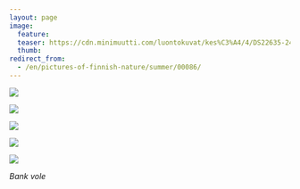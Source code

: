 ```yaml
---
layout: page
image:
  feature:
  teaser: https://cdn.minimuutti.com/luontokuvat/kes%C3%A4/4/DS22635-245px.jpg
  thumb:
redirect_from:
  - /en/pictures-of-finnish-nature/summer/00086/
---
```


![](https://cdn.minimuutti.com/luontokuvat/kes%C3%A4/4/DS22574-800px.jpg)

![](https://cdn.minimuutti.com/luontokuvat/kes%C3%A4/4/DS22629-800px.jpg)

![](https://cdn.minimuutti.com/luontokuvat/kes%C3%A4/4/DS22630-800px.jpg)

![](https://cdn.minimuutti.com/luontokuvat/kes%C3%A4/4/DS22644-800px.jpg)

![](https://cdn.minimuutti.com/luontokuvat/kes%C3%A4/4/DS22634-800px.jpg)

*Bank vole*
